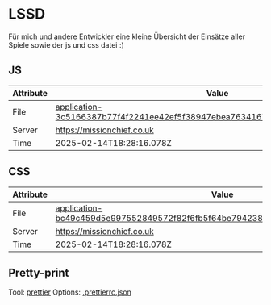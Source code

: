 # LSSD

Für mich und andere Entwickler eine kleine Übersicht der Einsätze aller Spiele sowie der js und css datei :)

<!-- automated -->

## JS

| Attribute | Value                                                                                                                                                                                                |
| --------- | ---------------------------------------------------------------------------------------------------------------------------------------------------------------------------------------------------- |
| File      | [application-3c5166387b77f4f2241ee42ef5f38947ebea7634167e278eb5667f78c9e8ee37.js](https://missionchief.co.uk/assets/application-3c5166387b77f4f2241ee42ef5f38947ebea7634167e278eb5667f78c9e8ee37.js) |
| Server    | https://missionchief.co.uk                                                                                                                                                                           |
| Time      | 2025-02-14T18:28:16.078Z                                                                                                                                                                             |

## CSS

| Attribute | Value                                                                                                                                                                                                  |
| --------- | ------------------------------------------------------------------------------------------------------------------------------------------------------------------------------------------------------ |
| File      | [application-bc49c459d5e997552849572f82f6fb5f64be794238e256b2ba7a8351e1c000b3.css](https://missionchief.co.uk/assets/application-bc49c459d5e997552849572f82f6fb5f64be794238e256b2ba7a8351e1c000b3.css) |
| Server    | https://missionchief.co.uk                                                                                                                                                                             |
| Time      | 2025-02-14T18:28:16.078Z                                                                                                                                                                               |

## Pretty-print

Tool: [prettier](https://prettier.io)
Options: [.prettierrc.json](./.prettierrc.json)

<!-- /automated -->
